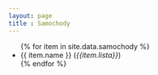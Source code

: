 ```yaml
---
layout: page
title : Samochody
---
```

<ul>
{% for item in site.data.samochody %}
<li style= "{% if item.samochod %}color: red {% endif %}">
{{ item.name }} (<em>{{item.lista}}</em>)
</li>
{% endfor %}
</ul>
